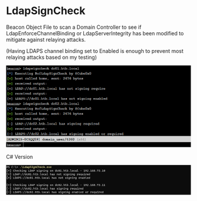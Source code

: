 # LdapSignCheck

Beacon Object File to scan a Domain Controller to see if LdapEnforceChannelBinding or LdapServerIntegrity has been modified to mitigate against relaying attacks. 

(Having LDAPS channel binding set to Enabled is enough to prevent most relaying attacks based on my testing)

![](Images/ldapsigncheck.PNG)



C# Version

![](Images/cs.PNG)
